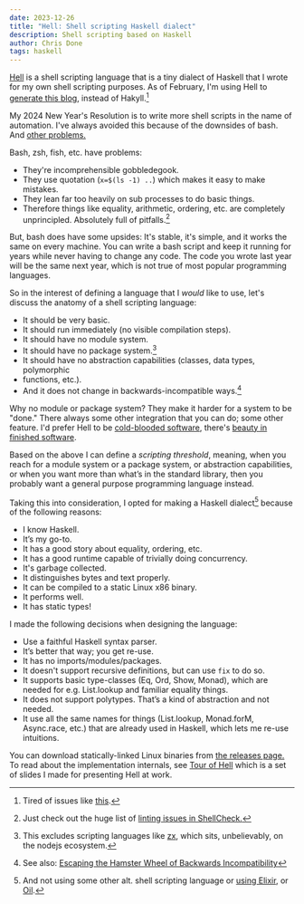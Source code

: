```yaml
---
date: 2023-12-26
title: "Hell: Shell scripting Haskell dialect"
description: Shell scripting based on Haskell
author: Chris Done
tags: haskell
---
```


[Hell](https://github.com/chrisdone/hell) is a shell scripting
language that is a tiny dialect of Haskell that I wrote for my own
shell scripting purposes.
As of February, I'm using Hell to [generate this
blog](https://github.com/chrisdone/hell/blob/main/examples/19-blog-generator.hell),
instead of Hakyll.[^1]

My 2024 New Year's Resolution is to write more
shell scripts in the name of automation.
I've always avoided this
because of the downsides of bash.
And [other problems.](https://danluu.com/cli-complexity/#maven)

Bash, zsh, fish, etc. have problems:

* They're incomprehensible gobbledegook.
* They use quotation (`x=$(ls -1) ..`) which makes it easy to make mistakes.
* They lean far too heavily on sub processes to do basic things.
* Therefore things like equality, arithmetic, ordering,
  etc. are completely unprincipled. Absolutely full of pitfalls.[^4]

But, bash does have some upsides: It's stable, it's simple, and it
works the same on every machine.
You can write a bash script and keep it running for years while never
having to change any code.
The code you wrote last year will be the same next year, which is not
true of most popular programming languages.

So in the interest of defining a language that I *would* like to use,
let's discuss the anatomy of a shell scripting language:

* It should be very basic.
* It should run immediately (no visible compilation steps).
* It should have no module system.
* It should have no package system.[^5]
* It should have no abstraction capabilities (classes, data types, polymorphic
* functions, etc.).
* And it does not change in backwards-incompatible ways.[^2]

Why no module or package system? They make it harder for a system to
be "done." There always some other integration that you can do; some
other feature.
I'd prefer Hell to be [cold-blooded
software](https://dubroy.com/blog/cold-blooded-software/), there's
[beauty in finished
software](https://josem.co/the-beauty-of-finished-software/).

Based on the above I can define a _scripting threshold_, meaning, when
you reach for a module system or a package system, or abstraction
capabilities, or when you want more than what’s in the standard
library, then you probably want a general purpose programming language
instead.

Taking this into consideration, I opted for making a Haskell dialect[^3]
because of the following reasons:

* I know Haskell.
* It’s my go-to.
* It has a good story about equality, ordering, etc.
* It has a good runtime capable of trivially doing concurrency.
* It's garbage collected.
* It distinguishes bytes and text properly.
* It can be compiled to a static Linux x86 binary.
* It performs well.
* It has static types!

I made the following decisions when designing the language:

* Use a faithful Haskell syntax parser.
* It’s better that way; you get re-use.
* It has no imports/modules/packages.
* It doesn't support recursive definitions, but can use `fix` to do so.
* It supports basic type-classes (Eq, Ord, Show, Monad), which are needed for e.g. List.lookup and familiar equality things.
* It does not support polytypes. That’s a kind of abstraction and not needed.
* It use all the same names for things (List.lookup, Monad.forM,
Async.race, etc.) that are already used in Haskell, which lets me re-use intuitions.

You can download statically-linked Linux binaries from [the
releases page.](https://github.com/chrisdone/hell/releases)
To read about the implementation internals, see [Tour of
Hell](/pdfs/tour-of-hell.pdf) which is a set of slides I made for
presenting Hell at work.

[^1]: Tired of issues like [this](https://discourse.haskell.org/t/hakyll-error-watching-and-building/8834).

[^2]: See also: [Escaping the Hamster Wheel of Backwards Incompatibility](https://stevelosh.com/blog/2018/08/a-road-to-common-lisp/#s4-escaping-the-hamster-wheel-of-backwards-incompatibility)

[^3]: And not using some other alt. shell scripting language or [using
    Elixir](https://arathunku.com/b/2024/shell-scripting-with-elixir/),
    or [Oil](http://www.oilshell.org/blog/2018/01/28.html).

[^4]: Just check out the huge list of
  [linting issues in ShellCheck.](https://github.com/koalaman/shellcheck)

[^5]: This excludes scripting languages like
    [zx](https://github.com/google/zx), which sits, unbelievably, on
    the nodejs ecosystem.
